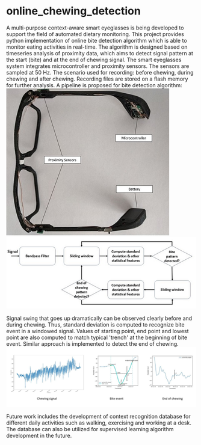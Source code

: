 # online_chewing_detection
A multi-purpose context-aware smart eyeglasses is being developed to support the field of automated dietary monitoring. This project provides python implementation of online bite detection algorithm which is able to monitor eating activities in real-time. The algorithm is designed based on timeseries analysis of proximity data, which aims to detect signal pattern at the start (bite) and at the end of chewing signal. The smart eyeglasses system integrates microcontroller and proximity sensors. The sensors are sampled at 50 Hz. The scenario used for recording: before chewing, during chewing and after chewing. Recording files are stored on a flash memory for further analysis. A pipeline is proposed for bite detection algorithm:
![An image](images/eyeglasses.JPG)<!-- .element height="50%" width="50%" -->
![An image](images/pipeline.JPG)<!-- .element height="10%" width="10%" -->

Signal swing that goes up dramatically can be observed clearly before and during chewing. Thus, standard deviation is computed to recognize bite event in a windowed signal. Values of starting point, end point and lowest point are also computed to match typical 'trench' at the beginning of bite event. Similar approach is implemented to detect the end of chewing.
![An image](images/signal.JPG)<!-- .element height="10%" width="10%" -->

Future work includes the development of context recognition database for different daily activities such as walking, exercising and working at a desk. The database can also be utilized for supervised learning algorithm development in the future.
